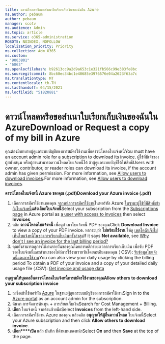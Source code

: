 ```yaml
---
title: ดาวน์โหลดหรือขอสําเนาใบเรียกเก็บเงินของฉันใน Azure
ms.author: pebaum
author: pebaum
manager: scotv
ms.audience: Admin
ms.topic: article
ms.service: o365-administration
ROBOTS: NOINDEX, NOFOLLOW
localization_priority: Priority
ms.collection: Adm_O365
ms.custom:
- "9003801"
- "6863"
ms.openlocfilehash: b92613cc9a2d9a653c1e321fb566c99e383fe8bc
ms.sourcegitcommit: 8bc60ec34bc1e40685e3976576e04a2623f63a7c
ms.translationtype: MT
ms.contentlocale: th-TH
ms.lasthandoff: 04/15/2021
ms.locfileid: "51820881"
---
```

# <a name="download-or-request-a-copy-of-my-bill-in-azure"></a><span data-ttu-id="101d9-102">ดาวน์โหลดหรือขอสําเนาใบเรียกเก็บเงินของฉันใน Azure</span><span class="sxs-lookup"><span data-stu-id="101d9-102">Download or Request a copy of my bill in Azure</span></span>

<span data-ttu-id="101d9-103">คุณต้องมีบทบาทผู้ดูแลระบบบัญชีของการสมัครใช้งานเพื่อดาวน์โหลดใบแจ้งหนี้</span><span class="sxs-lookup"><span data-stu-id="101d9-103">You must have an account admin role for a subscription to download its invoice.</span></span> <span data-ttu-id="101d9-104">ผู้ใช้ที่มีเจ้าของ ผู้สนับสนุน หรือผู้อ่านสามารถดาวน์โหลดใบแจ้งหนี้ได้ ถ้าผู้ดูแลระบบบัญชีได้ให้สิทธิ์</span><span class="sxs-lookup"><span data-stu-id="101d9-104">Users with owner, contributor, or reader roles can download its invoice, if the account admin has given permission.</span></span> <span data-ttu-id="101d9-105">For more information, see [Allow users to download invoices](https://docs.microsoft.com/azure/cost-management-billing/manage/manage-billing-access#opt-in).</span><span class="sxs-lookup"><span data-stu-id="101d9-105">For more information, see [Allow users to download invoices](https://docs.microsoft.com/azure/cost-management-billing/manage/manage-billing-access#opt-in).</span></span>

<span data-ttu-id="101d9-106">**ดาวน์โหลดใบแจ้งหนี้ Azure ของคุณ (.pdf)**</span><span class="sxs-lookup"><span data-stu-id="101d9-106">**Download your Azure invoice (.pdf)**</span></span>

1. <span data-ttu-id="101d9-107">เลือกการสมัครใช้งานของคุณ [จากหน้าการสมัครใช้งาน](https://portal.azure.com/#blade/Microsoft_Azure_Billing/SubscriptionsBlade)ในพอร์ทัล Azure [ในฐานะผู้ใช้ที่มีสิทธิ์เข้าถึงใบแจ้งหนี้](https://docs.microsoft.com/azure/cost-management-billing/manage/manage-billing-access?WT.mc_id=Portal-Microsoft_Azure_Support)**แล้วเลือกใบแจ้งหนี้**</span><span class="sxs-lookup"><span data-stu-id="101d9-107">Select your subscription from the [Subscriptions page](https://portal.azure.com/#blade/Microsoft_Azure_Billing/SubscriptionsBlade) in Azure portal as [a user with access to invoices](https://docs.microsoft.com/azure/cost-management-billing/manage/manage-billing-access?WT.mc_id=Portal-Microsoft_Azure_Support) then select **Invoices**</span></span>
2. <span data-ttu-id="101d9-108">คลิก **ดาวน์โหลดใบแจ้งหนี้** เพื่อดูสําเนาใบแจ้งหนี้ PDF ของคุณ</span><span class="sxs-lookup"><span data-stu-id="101d9-108">Click **Download Invoice** to view a copy of your PDF invoice.</span></span> <span data-ttu-id="101d9-109">หากระบุว่า **ไม่พร้อมใช้งาน** ให้ดู [เหตุใดฉันจึงไม่เห็นใบแจ้งหนี้ในช่วงการเรียกเก็บเงินครั้งล่าสุด](https://docs.microsoft.com/azure/cost-management-billing/manage/download-azure-invoice-daily-usage-date?WT.mc_id=Portal-Microsoft_Azure_Support#noinvoice)</span><span class="sxs-lookup"><span data-stu-id="101d9-109">If it says **Not available**, see [Why don't I see an invoice for the last billing period?](https://docs.microsoft.com/azure/cost-management-billing/manage/download-azure-invoice-daily-usage-date?WT.mc_id=Portal-Microsoft_Azure_Support#noinvoice)</span></span>
3. <span data-ttu-id="101d9-110">คุณยังสามารถดูการใช้งานรายวันของคุณโดยการคลิกระยะเวลาการเรียกเก็บเงิน เพื่อรับ PDF ของใบแจ้งหนี้และสําเนาของไฟล์การใช้งานรายวันโดยละเอียดของคุณ ( CSV): [รับข้อมูลใบแจ้งหนี้และการใช้งาน](https://docs.microsoft.com/azure/cost-management-billing/manage/download-azure-invoice-daily-usage-date?WT.mc_id=Portal-Microsoft_Azure_Support)</span><span class="sxs-lookup"><span data-stu-id="101d9-110">You can also view your daily usage by clicking the billing period To obtain a PDF of your invoice and a copy of your detailed daily usage file (.CSV): [Get invoice and usage data](https://docs.microsoft.com/azure/cost-management-billing/manage/download-azure-invoice-daily-usage-date?WT.mc_id=Portal-Microsoft_Azure_Support)</span></span>  

<span data-ttu-id="101d9-111">**อนุญาตให้บุคคลอื่นดาวน์โหลดใบแจ้งหนี้การสมัครใช้งานของคุณ**</span><span class="sxs-lookup"><span data-stu-id="101d9-111">**Allow others to download your subscription invoice**</span></span>

1. <span data-ttu-id="101d9-112">ลงชื่อเข้าใช้พอร์ทัล [Azure](https://portal.azure.com/) ในฐานะผู้ดูแลระบบบัญชีของการสมัครใช้งาน</span><span class="sxs-lookup"><span data-stu-id="101d9-112">Sign in to the [Azure portal](https://portal.azure.com/) as an account admin for the subscription.</span></span>
2. <span data-ttu-id="101d9-113">ค้นหา การจัดการต้นทุน + การเรียกเก็บเงิน</span><span class="sxs-lookup"><span data-stu-id="101d9-113">Search for Cost Management + Billing.</span></span>
3. <span data-ttu-id="101d9-114">**เลือก** ใบแจ้งหนี้ จากด้านซ้ายมือ</span><span class="sxs-lookup"><span data-stu-id="101d9-114">Select **Invoices** from the left-hand side.</span></span>
4. <span data-ttu-id="101d9-115">เลือกการสมัครใช้งาน Azure ของคุณ แล้วคลิก **อนุญาตให้ผู้อื่นดาวน์โหลด** ใบแจ้งหนี้</span><span class="sxs-lookup"><span data-stu-id="101d9-115">Select your Azure subscription and then click **Allow others to download invoice**.</span></span>
5. <span data-ttu-id="101d9-116">**เลือก\*\*\*\*เปิด** แล้ว บันทึก ที่ด้านบนของหน้า</span><span class="sxs-lookup"><span data-stu-id="101d9-116">Select **On** and then **Save** at the top of the page.</span></span>
